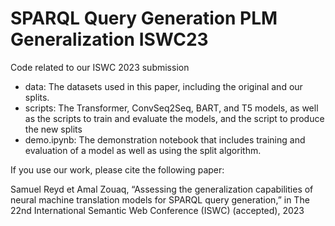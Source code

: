 # SPARQL Query Generation PLM Generalization ISWC23

Code related to our ISWC 2023 submission

- data: The datasets used in this paper, including the original and our splits.
- scripts: The Transformer, ConvSeq2Seq, BART, and T5 models, as well as the scripts to train and evaluate the models, and the script to produce the new splits
- demo.ipynb: The demonstration notebook that includes training and evaluation of a model as well as using the split algorithm.

If you use our work, please cite the following paper:

Samuel Reyd et Amal Zouaq, “Assessing the generalization capabilities of neural machine translation models for SPARQL query generation,” in The 22nd International Semantic Web Conference (ISWC) (accepted), 2023
